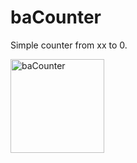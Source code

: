 baCounter
=========

Simple counter from xx to 0.

<a href="http://youtu.be/UpQT-fg3q3Y"><img src="baCounter.ico" border="0" width="150" height="150" alt="baCounter"></a>
